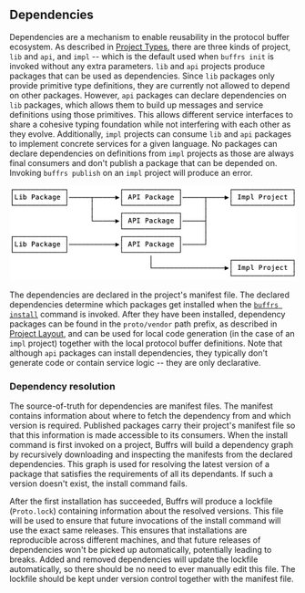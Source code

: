 ## Dependencies

Dependencies are a mechanism to enable reusability in the protocol buffer ecosystem. As described in [Project Types](project-types.md), there are three kinds of project, `lib` and `api`, and `impl` -- which is the default used when `buffrs init` is invoked without any extra parameters. `lib` and `api` projects produce packages that can be used as dependencies. Since `lib` packages only provide primitive type definitions, they are currently not allowed to depend on other packages. However, `api` packages can declare dependencies on `lib` packages, which allows them to build up messages and service definitions using those primitives. This allows different service interfaces to share a cohesive typing foundation while not interfering with each other as they evolve. Additionally, `impl` projects can consume `lib` and `api` packages to implement concrete services for a given language. No packages can declare dependencies on definitions from `impl` projects as those are always final consumers and don't publish a package that can be depended on. Invoking `buffrs publish` on an `impl` project will produce an error.

![Graph representation of Buffrs dependencies](../images/dependency-graph.png)

The dependencies are declared in the project's manifest file. The declared dependencies determine which packages get installed when the [`buffrs install`](../commands/buffrs-install.md) command is invoked. After they have been installed, dependency packages can be found in the `proto/vendor` path prefix, as described in [Project Layout](project-layout.md), and can be used for local code generation (in the case of an `impl` project) together with the local protocol buffer definitions. Note that although `api` packages can install dependencies, they typically don't generate code or contain service logic -- they are only declarative.

### Dependency resolution

The source-of-truth for dependencies are manifest files. The manifest contains information about where to fetch the dependency from and which version is required. Published packages carry their project's manifest file so that this information is made accessible to its consumers. When the install command is first invoked on a project, Buffrs will build a dependency graph by recursively downloading and inspecting the manifests from the declared dependencies. This graph is used for resolving the latest version of a package that satisfies the requirements of all its dependants. If such a version doesn't exist, the install command fails.

After the first installation has succeeded, Buffrs will produce a lockfile (`Proto.lock`) containing information about the resolved versions. This file will be used to ensure that future invocations of the install command will use the exact same releases. This ensures that installations are reproducible across different machines, and that future releases of dependencies won't be picked up automatically, potentially leading to breaks. Added and removed dependencies will update the lockfile automatically, so there should be no need to ever manually edit this file. The lockfile should be kept under version control together with the manifest file.